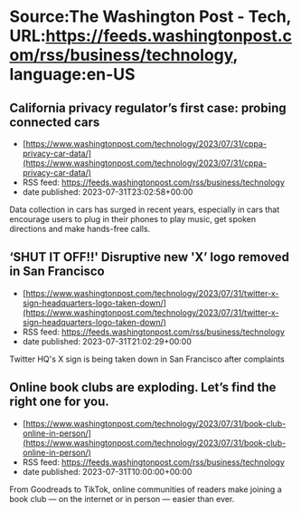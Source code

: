 # Source:The Washington Post - Tech, URL:https://feeds.washingtonpost.com/rss/business/technology, language:en-US

## California privacy regulator’s first case: probing connected cars
 - [https://www.washingtonpost.com/technology/2023/07/31/cppa-privacy-car-data/](https://www.washingtonpost.com/technology/2023/07/31/cppa-privacy-car-data/)
 - RSS feed: https://feeds.washingtonpost.com/rss/business/technology
 - date published: 2023-07-31T23:02:58+00:00

Data collection in cars has surged in recent years, especially in cars that encourage users to plug in their phones to play music, get spoken directions and make hands-free calls.

## ‘SHUT IT OFF!!' Disruptive new 'X’ logo removed in San Francisco
 - [https://www.washingtonpost.com/technology/2023/07/31/twitter-x-sign-headquarters-logo-taken-down/](https://www.washingtonpost.com/technology/2023/07/31/twitter-x-sign-headquarters-logo-taken-down/)
 - RSS feed: https://feeds.washingtonpost.com/rss/business/technology
 - date published: 2023-07-31T21:02:29+00:00

Twitter HQ's X sign is being taken down in San Francisco after complaints

## Online book clubs are exploding. Let’s find the right one for you.
 - [https://www.washingtonpost.com/technology/2023/07/31/book-club-online-in-person/](https://www.washingtonpost.com/technology/2023/07/31/book-club-online-in-person/)
 - RSS feed: https://feeds.washingtonpost.com/rss/business/technology
 - date published: 2023-07-31T10:00:00+00:00

From Goodreads to TikTok, online communities of readers make joining a book club — on the internet or in person — easier than ever.

